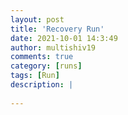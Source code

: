 ```yaml
---
layout: post
title: 'Recovery Run'
date: 2021-10-01 14:3:49
author: multishiv19
comments: true
category: [runs]
tags: [Run]
description: |
    
---
```





<div width='100%' class='strava-embed-placeholder' data-embed-type='activity' data-embed-id='6045491504'></div>
<script src='https://strava-embeds.com/embed.js'></script>
